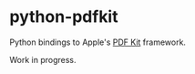 python-pdfkit
=============

Python bindings to Apple's [PDF Kit][] framework.

Work in progress.

[PDF Kit]: http://developer.apple.com/cocoa/pdfkit.html

